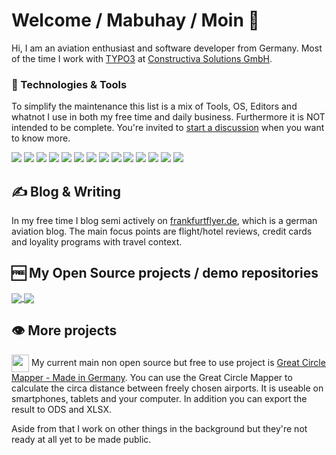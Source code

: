 # Welcome / Mabuhay / Moin 👋

Hi, I am an aviation enthusiast and software developer from Germany. Most of the time I work with [TYPO3](https://github.com/TYPO3/TYPO3.CMS/) at [Constructiva Solutions GmbH](https://www.constructiva.de/).

### 🔧 Technologies & Tools

To simplify the maintenance this list is a mix of Tools, OS, Editors and whatnot I use in both my free time and daily business. Furthermore it is NOT intended to be complete. You're invited to [start a discussion](https://github.com/nostadt/nostadt/discussions) when you want to know more.

![](https://img.shields.io/badge/OS-Linux-informational?style=flat&logo=linux&logoColor=white&color=FCC624)
![](https://img.shields.io/badge/OS-macOS-informational?style=flat&logo=macOS&logoColor=white&color=000000)
![](https://img.shields.io/badge/Editor-PhpStorm-informational?style=flat&logo=PhpStorm&logoColor=white&color=000000)
![](https://img.shields.io/badge/Tool-Jira-informational?style=flat&logo=Jira&logoColor=white&color=0052CC)
![](https://img.shields.io/badge/CMS-TYPO3-informational?style=flat&logo=TYPO3&logoColor=white&color=FF8700)
![](https://img.shields.io/badge/Tool-Composer-informational?style=flat&logo=Composer&logoColor=white&color=885630)
![](https://img.shields.io/badge/Tool-Git-informational?style=flat&logo=Git&logoColor=white&color=F05032)
![](https://img.shields.io/badge/Tool-GitHub-informational?style=flat&logo=GitHub&logoColor=white&color=181717)
![](https://img.shields.io/badge/Tool-GitLab-informational?style=flat&logo=GitLab&logoColor=white&color=FCA121)
![](https://img.shields.io/badge/Shell-Zsh-informational?style=flat&logo=gnu-bash&logoColor=white&color=4EAA25)
![](https://img.shields.io/badge/Code-JavaScript-informational?style=flat&logo=javascript&logoColor=white&color=F7DF1E)
![](https://img.shields.io/badge/Tool-Adobe_Premiere_Pro-informational?style=flat&logo=AdobePremierePro&logoColor=white&color=9999FF)
![](https://img.shields.io/badge/Tool-Adobe_Photoshop-informational?style=flat&logo=AdobePhotoshop&logoColor=white&color=31A8FF)
![](https://img.shields.io/badge/Tool-Adobe_XD-informational?style=flat&logo=AdobeXD&logoColor=white&color=FF61F6)


## &#x270d; Blog & Writing

In my free time I blog semi actively on [frankfurtflyer.de](https://www.frankfurtflyer.de/author/alex/), which is a german aviation blog. The main focus points are flight/hotel reviews, credit cards and loyality programs with travel context.

## 🆓 My Open Source projects / demo repositories

<a href="https://github.com/nostadt/ama-t3-upgrade-assistant">
  <img align="center" src="https://github-readme-stats.vercel.app/api/pin/?username=nostadt&repo=ama-t3-upgrade-assistant&title_color=ffffff&text_color=c9cacc&icon_color=2bbc8a&bg_color=1d1f21"/>
</a>

<a href="https://github.com/nostadt/typo3_type_converter_example">
  <img align="center" src="https://github-readme-stats.vercel.app/api/pin/?username=nostadt&repo=typo3_type_converter_example&title_color=ffffff&text_color=c9cacc&icon_color=2bbc8a&bg_color=1d1f21"/>
</a>

## 👁️ More projects

<img align="center" src="https://gcmap.de/og_image.png" width="28" height="28"/> My current main non open source but free to use project is [Great Circle Mapper - Made in Germany](https://gcmap.de/en). You can use the Great Circle Mapper to calculate the circa distance between freely chosen airports. It is useable on smartphones, tablets and your computer. In addition you can export the result to ODS and XLSX.

Aside from that I work on other things in the background but they're not ready at all yet to be made public.

<!-- Resources -->
<!-- Icons: https://simpleicons.org/ -->
<!-- GitHub Stats: https://github.com/anuraghazra/github-readme-stats -->
<!-- Emojis: https://emojipedia.org/emoji/ -->
<!-- HTML Emojis: https://www.fileformat.info/index.htm -->
<!-- Shields: https://shields.io/ -->
<!-- dev.to article: https://dev.to/web/design-github-profile-using-readme-md-8al -->
<!-- reference: https://github.com/MartinHeinz/MartinHeinz -->
